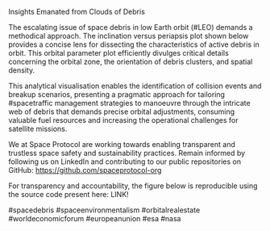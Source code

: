 Insights Emanated from Clouds of Debris

The escalating issue of space debris in low Earth orbit (#LEO) demands a methodical approach. The inclination versus periapsis plot shown below provides a concise lens for dissecting the characteristics of active debris in orbit. This orbital parameter plot efficiently divulges critical details concerning the orbital zone, the orientation of debris clusters, and spatial density. 

This analytical visualisation enables the identification of collision events and breakup scenarios, presenting a pragmatic approach for tailoring #spacetraffic management strategies to manoeuvre through the intricate web of debris that demands precise orbital adjustments, consuming valuable fuel resources and increasing the operational challenges for satellite missions.

We at Space Protocol are working towards enabling transparent and trustless space safety and sustainability practices. Remain informed by following us on LinkedIn and contributing to our public repositories on GitHub: https://github.com/spaceprotocol-org

For transparency and accountability, the figure below is reproducible using the source code present here: LINK!

#spacedebris #spaceenvironmentalism #orbitalrealestate #worldeconomicforum #europeanunion #esa #nasa